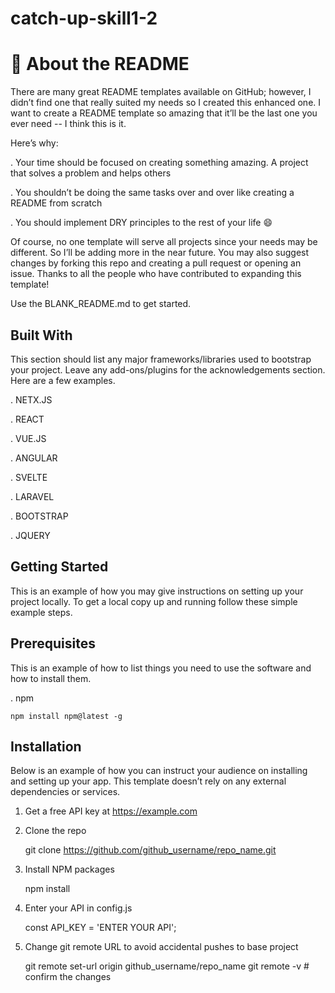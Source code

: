 # catch-up-skill1-2

# 📖 About the README

There are many great README templates available on GitHub; however, I didn’t find one that really suited my needs so I created this enhanced one. I want to create a README template so amazing that it’ll be the last one you ever need -- I think this is it.

Here’s why:

. Your time should be focused on creating something amazing. A project that solves a problem and helps others

. You shouldn’t be doing the same tasks over and over like creating a README from scratch

. You should implement DRY principles to the rest of your life 😄

Of course, no one template will serve all projects since your needs may be different. So I’ll be adding more in the near future. You may also suggest changes by forking this repo and creating a pull request or opening an issue. Thanks to all the people who have contributed to expanding this template!

Use the BLANK_README.md to get started.

## Built With

This section should list any major frameworks/libraries used to bootstrap your project. Leave any add-ons/plugins for the acknowledgements section. Here are a few examples.

. NETX.JS

. REACT

. VUE.JS

. ANGULAR

. SVELTE

. LARAVEL

. BOOTSTRAP

. JQUERY

## Getting Started

This is an example of how you may give instructions on setting up your project locally. To get a local copy up and running follow these simple example steps.

## Prerequisites

This is an example of how to list things you need to use the software and how to install them.

. npm

    npm install npm@latest -g

## Installation

Below is an example of how you can instruct your audience on installing and setting up your app. This template doesn’t rely on any external dependencies or services.

1. Get a free API key at https://example.com

2. Clone the repo

   git clone https://github.com/github_username/repo_name.git

3. Install NPM packages

   npm install

4. Enter your API in config.js

   const API_KEY = 'ENTER YOUR API';

5. Change git remote URL to avoid accidental pushes to base project

   git remote set-url origin github_username/repo_name
   git remote -v # confirm the changes
